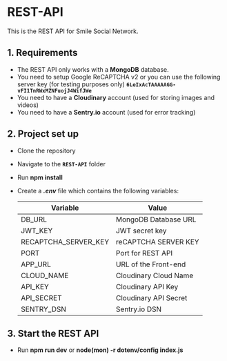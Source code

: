 # REST-API

This is the REST API for Smile Social Network.

## 1. Requirements

- The REST API only works with a **MongoDB** database.
- You need to setup Google ReCAPTCHA v2 or you can use the following server key (for testing purposes only) **`6LeIxAcTAAAAAGG-vFI1TnRWxMZNFuojJ4WifJWe`**
- You need to have a **Cloudinary** account (used for storing images and videos)
- You need to have a **Sentry.io** account (used for error tracking)

## 2. Project set up

- Clone the repository
- Navigate to the **`REST-API`** folder
- Run **npm install**
- Create a **_.env_** file which contains the following variables:

  | Variable             | Value                 |
  | -------------------- | --------------------- |
  | DB_URL               | MongoDB Database URL  |
  | JWT_KEY              | JWT secret key        |
  | RECAPTCHA_SERVER_KEY | reCAPTCHA SERVER KEY  |
  | PORT                 | Port for REST API     |
  | APP_URL              | URL of the Front-end  |
  | CLOUD_NAME           | Cloudinary Cloud Name |
  | API_KEY              | Cloudinary API Key    |
  | API_SECRET           | Cloudinary API Secret |
  | SENTRY_DSN           | Sentry.io DSN         |

## 3. Start the REST API

- Run **npm run dev** or **node(mon) -r dotenv/config index.js**
